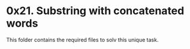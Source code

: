 # 0x21. Substring with concatenated words
This folder contains the required files to solv this unique task.
